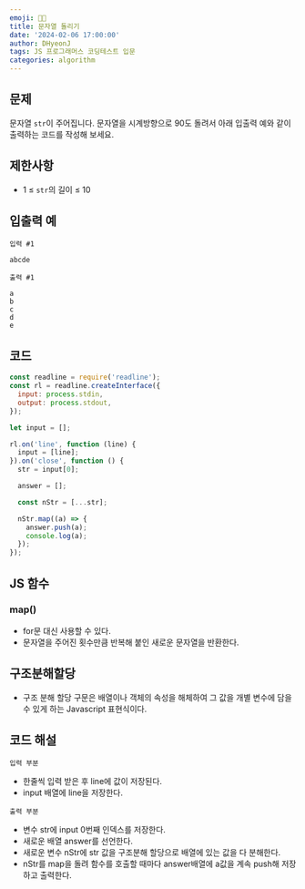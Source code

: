 ```yaml
---
emoji: 🧑‍💻
title: 문자열 돌리기
date: '2024-02-06 17:00:00'
author: DHyeonJ
tags: JS 프로그래머스 코딩테스트 입문
categories: algorithm
---
```


## 문제

문자열 `str`이 주어집니다.
문자열을 시계방향으로 90도 돌려서 아래 입출력 예와 같이 출력하는 코드를 작성해 보세요.

## 제한사항

- 1 ≤ `str`의 길이 ≤ 10

## 입출력 예

`입력 #1`

```console
abcde
```

`출력 #1`

```console
a
b
c
d
e
```

## 코드

```js
const readline = require('readline');
const rl = readline.createInterface({
  input: process.stdin,
  output: process.stdout,
});

let input = [];

rl.on('line', function (line) {
  input = [line];
}).on('close', function () {
  str = input[0];

  answer = [];

  const nStr = [...str];

  nStr.map((a) => {
    answer.push(a);
    console.log(a);
  });
});
```

## JS 함수

### map()

- for문 대신 사용할 수 있다.
- 문자열을 주어진 횟수만큼 반복해 붙인 새로운 문자열을 반환한다.

## 구조분해할당

- 구조 분해 할당 구문은 배열이나 객체의 속성을 해체하여 그 값을 개별 변수에 담을 수 있게 하는 Javascript 표현식이다.

## 코드 해설

`입력 부분`

- 한줄씩 입력 받은 후 line에 값이 저장된다.
- input 배열에 line을 저장한다.

`출력 부분`

- 변수 str에 input 0번째 인덱스를 저장한다.
- 새로운 배열 answer를 선언한다.
- 새로운 변수 nStr에 str 값을 구조분해 할당으로 배열에 있는 값을 다 분해한다.
- nStr를 map을 돌려 함수를 호출할 때마다 answer배열에 a값을 계속 push해 저장하고 출력한다.

```toc

```
